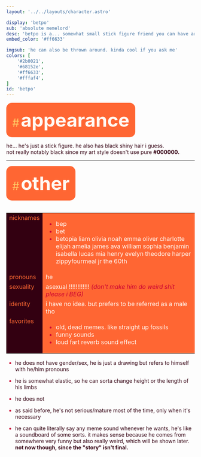 ```yaml
---
layout: '../../layouts/character.astro'

display: 'betpo'
sub: 'absolute memelord'
desc: 'betpo is a... somewhat small stick figure friend you can have around that is not serious at all (well, only when needed).'
embed_color: '#ff6633'

imgsub: 'he can also be thrown around. kinda cool if you ask me'
colors: [
    '#2b0021',
    '#68152e',
    '#ff6633',
    '#fffaf4',
]
id: 'betpo'
---
```

<style>
    :root {
        --header-color: #301;
        --header-logo-color-1: #fffaf4;
        --header-logo-color-2: #f63;

        --col-bright: #fffaf4;
        --col-light: #fc6;
        --col-main: #f63;
        --col-dim: #c03;
        --col-dark: #301;

        --col-bg: #fffaf4;
        --col-char-bg: #f96;

        --col-link: #f63;
        --col-link-hover: #fc6
    }

    html {
        color: var(--col-dark);
    }

    i {
        text-decoration: italic;
        color: var(--col-dim);
    }

    .white {
        color: var(--col-bright);
        background-color: var(--col-dark);
        padding: 3px;
        border-radius: 5px;
    }

    .black {
        color: var(--col-dark);
        background-color: var(--col-bright);
        padding: 3px;
        border-radius: 5px;
    }

    li::marker {
        color: var(--col-dim);  
    }

    table {
        color: var(--col-bright);
    }

    td {
        background-color: var(--col-main);
    }

    td.name {
        background-color: var(--col-dark);
        color: var(--col-main);
        box-shadow: unset;
        align-content: start;
    }

</style>

<section id="appearance" style="text-align: left">

<div style="background-color: var(--col-main); padding: 16px; border-radius: 15px; width: fit-content;">
<a style="text-decoration: none;" href="#appearance">
<span style="font-size: 30px; color: var(--col-light)">#</span>
<span style="font-weight: bolder; font-size: 50px; margin: 0; margin-top: 30px; color: var(--col-bright)">
appearance
</span>
</a>
</div>

he... he's just a stick figure. he also has black shiny hair i guess.<br>
not really notably black since my art style doesn't use pure **#000000.**

</section>

<hr>
<section id="other" style="text-align: left">

<div style="background-color: var(--col-main); padding: 16px; border-radius: 15px; width: fit-content;">
<a style="text-decoration: none;" href="#other">
<span style="font-size: 30px; color: var(--col-light)">#</span>
<span style="font-weight: bolder; font-size: 50px; margin: 0; margin-top: 30px; color: var(--col-bright)">
other
</span>
</a>
</div>

<br>
<table>

<tr>
    <td class="name">nicknames</td>
    <td>

- bep
- bet
- betopia liam olivia noah emma oliver charlotte elijah amelia james ava william sophia benjamin isabella lucas mia henry evelyn theodore harper zippyfourmeal jr the 60th

</td>
</tr>

<tr>
    <td class="name">pronouns</td>
    <td>he</td>
</tr>

<tr>
    <td class="name">sexuality</td>
    <td>asexual !!!!!!!!!!!! <i>(don't make him do weird shit please i BEG)</i></td>
</tr>

<tr>
    <td class="name">identity</td>
    <td>i have no idea. but prefers to be referred as a male tho</td>
</tr>

<tr>
    <td class="name">favorites</td>
    <td>

- old, dead memes. like straight up fossils
- funny sounds
- loud fart reverb sound effect

</td>
</tr>

</table>

- he does not have gender/sex, he is just a drawing but refers to himself with he/him pronouns

- he is somewhat elastic, so he can sorta change height or the length of his limbs

- he does not

- as said before, he's not serious/mature most of the time, only when it's necessary

- he can quite literally say any meme sound whenever he wants, he's like a soundboard of some sorts. it makes sense because he comes from somewhere very funny but also really weird, which will be shown later. **not now though, since the "story" isn't final.**


</section>